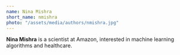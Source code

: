 ```yaml
---
name: Nina Mishra
short_name: nmishra
photo: "/assets/media/authors/nmishra.jpg"
---
```


**Nina Mishra** is a scientist at Amazon, interested in machine learning algorithms and healthcare.